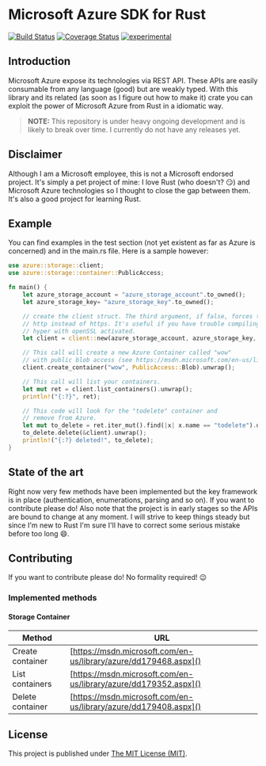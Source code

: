 # Microsoft Azure SDK for Rust

[![Build Status](https://travis-ci.org/MindFlavor/ruazure.svg)](https://travis-ci.org/MindFlavor/ruazure) [![Coverage Status](https://coveralls.io/repos/MindFlavor/ruazure/badge.svg?branch=master&service=github)](https://coveralls.io/github/MindFlavor/ruazure?branch=master) [![experimental](http://badges.github.io/stability-badges/dist/experimental.svg)](http://github.com/badges/stability-badges)

## Introduction
Microsoft Azure expose its technologies via REST API. These APIs are easily consumable from any language (good) but are weakly typed. With this library and its related (as soon as I figure out how to make it) crate you can exploit the power of Microsoft Azure from Rust in a idiomatic way.    

> **NOTE:** This repository is under heavy ongoing development and
is likely to break over time. I currently do not have any releases
yet.

## Disclaimer
Although I am a Microsoft employee, this is not a Microsoft endorsed project. It's simply a pet project of mine: I love Rust (who doesn't? :smirk:) and Microsoft Azure technologies so I thought to close the gap between them. It's also a good project for learning Rust.

## Example
You can find examples in the test section (not yet existent as far as Azure is concerned) and in the main.rs file. Here is a sample however:

```rust
use azure::storage::client;
use azure::storage::container::PublicAccess;

fn main() {
	let azure_storage_account = "azure_storage_account".to_owned();
	let azure_storage_key= "azure_storage_key".to_owned();

	// create the client struct. The third argument, if false, forces to use
	// http instead of https. It's useful if you have trouble compiling
	// hyper with openSSL activated.
    let client = client::new(azure_storage_account, azure_storage_key, false);

	// This call will create a new Azure Container called "wow"
	// with public blob access (see https://msdn.microsoft.com/en-us/library/azure/dd179468.aspx).
    client.create_container("wow", PublicAccess::Blob).unwrap();

	// This call will list your containers.
    let mut ret = client.list_containers().unwrap();
    println!("{:?}", ret);

	// This code will look for the "todelete" container and
	// remove from Azure.
    let mut to_delete = ret.iter_mut().find(|x| x.name == "todelete").unwrap();
    to_delete.delete(&client).unwrap();
    println!("{:?} deleted!", to_delete);
}
```

## State of the art
Right now very few methods have been implemented but the key framework is in place (authentication, enumerations, parsing and so on). If you want to contribute please do!
Also note that the project is in early stages so the APIs are bound to change at any moment. I will strive to keep things steady but since I'm new to Rust I'm sure I'll have to correct some serious mistake before too long :smile:.

## Contributing
If you want to contribute please do! No formality required! :wink:

### Implemented methods

#### Storage Container

|Method | URL |
| ----  | --- |
|Create container|[https://msdn.microsoft.com/en-us/library/azure/dd179468.aspx]()|
|List containers|[https://msdn.microsoft.com/en-us/library/azure/dd179352.aspx]()|
|Delete container|[https://msdn.microsoft.com/en-us/library/azure/dd179408.aspx]()|

## License
This project is published under [The MIT License (MIT)](LICENSE).
